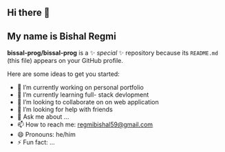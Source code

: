 ## Hi there 👋

## My name is Bishal Regmi

**bissal-prog/bissal-prog** is a ✨ _special_ ✨ repository because its `README.md` (this file) appears on your GitHub profile.

Here are some ideas to get you started:

- 🔭 I’m currently working on personal portfolio
- 🌱 I’m currently learning full- stack devlopment 
- 👯 I’m looking to collaborate on on web application 
- 🤔 I’m looking for help with friends
- 💬 Ask me about ...
- 📫 How to reach me: regmibishal59@gmail.com
- 😄 Pronouns: he/him 
- ⚡ Fun fact: ...


